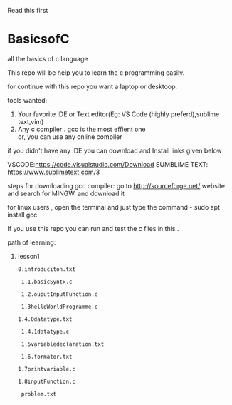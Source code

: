Read this first
# BasicsofC

all the basics of c language

This repo will be help you to learn the c programming easily.

for continue with this repo you want a laptop or desktoop.

tools wanted:
  1. Your favorite IDE or Text editor(Eg: VS Code (highly preferd),sublime text,vim)
  2. Any c compiler . gcc is the most effient one  
  or,
  you can use any online compiler
  
  if you didn't have any IDE you can download and Install links given below
 
  VSCODE:https://code.visualstudio.com/Download
  SUMBLIME TEXT: https://www.sublimetext.com/3
  
  
                                 
steps for downloading gcc compiler:
go to http://sourceforge.net/ website and search for MINGW. and download it

for linux users , open the terminal and just type the command - sudo apt install gcc
  
  
  If you use this repo you can run and test the c files in this .
  
  
 path of learning:
 
 1. lesson1
 
        0.introduciton.txt

         1.1.basicSyntx.c
   
         1.2.ouputInputFunction.c
   
         1.3helloWorldProgramme.c
   
        1.4.0datatype.txt
   
         1.4.1datatype.c
   
         1.5variabledeclaration.txt
   
         1.6.formator.txt
   
        1.7printvariable.c
   
        1.8inputFunction.c
  
         problem.txt
   
 
 
    
